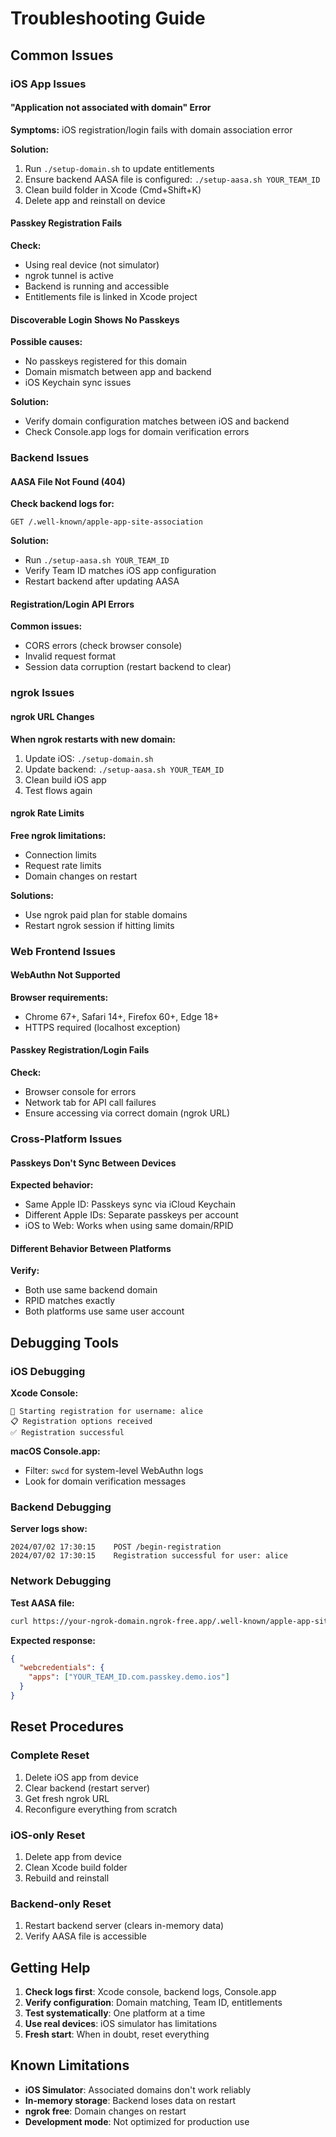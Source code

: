 # Troubleshooting Guide

## Common Issues

### iOS App Issues

#### "Application not associated with domain" Error
**Symptoms:** iOS registration/login fails with domain association error

**Solution:**
1. Run `./setup-domain.sh` to update entitlements
2. Ensure backend AASA file is configured: `./setup-aasa.sh YOUR_TEAM_ID`
3. Clean build folder in Xcode (Cmd+Shift+K)
4. Delete app and reinstall on device

#### Passkey Registration Fails
**Check:**
- Using real device (not simulator)
- ngrok tunnel is active
- Backend is running and accessible
- Entitlements file is linked in Xcode project

#### Discoverable Login Shows No Passkeys
**Possible causes:**
- No passkeys registered for this domain
- Domain mismatch between app and backend
- iOS Keychain sync issues

**Solution:**
- Verify domain configuration matches between iOS and backend
- Check Console.app logs for domain verification errors

### Backend Issues

#### AASA File Not Found (404)
**Check backend logs for:**
```
GET /.well-known/apple-app-site-association
```

**Solution:**
- Run `./setup-aasa.sh YOUR_TEAM_ID` 
- Verify Team ID matches iOS app configuration
- Restart backend after updating AASA

#### Registration/Login API Errors
**Common issues:**
- CORS errors (check browser console)
- Invalid request format
- Session data corruption (restart backend to clear)

### ngrok Issues

#### ngrok URL Changes
**When ngrok restarts with new domain:**
1. Update iOS: `./setup-domain.sh`
2. Update backend: `./setup-aasa.sh YOUR_TEAM_ID`
3. Clean build iOS app
4. Test flows again

#### ngrok Rate Limits
**Free ngrok limitations:**
- Connection limits
- Request rate limits
- Domain changes on restart

**Solutions:**
- Use ngrok paid plan for stable domains
- Restart ngrok session if hitting limits

### Web Frontend Issues

#### WebAuthn Not Supported
**Browser requirements:**
- Chrome 67+, Safari 14+, Firefox 60+, Edge 18+
- HTTPS required (localhost exception)

#### Passkey Registration/Login Fails
**Check:**
- Browser console for errors
- Network tab for API call failures
- Ensure accessing via correct domain (ngrok URL)

### Cross-Platform Issues

#### Passkeys Don't Sync Between Devices
**Expected behavior:**
- Same Apple ID: Passkeys sync via iCloud Keychain
- Different Apple IDs: Separate passkeys per account
- iOS to Web: Works when using same domain/RPID

#### Different Behavior Between Platforms
**Verify:**
- Both use same backend domain
- RPID matches exactly
- Both platforms use same user account

## Debugging Tools

### iOS Debugging
**Xcode Console:**
```
🚀 Starting registration for username: alice
📋 Registration options received
✅ Registration successful
```

**macOS Console.app:**
- Filter: `swcd` for system-level WebAuthn logs
- Look for domain verification messages

### Backend Debugging
**Server logs show:**
```
2024/07/02 17:30:15    POST /begin-registration
2024/07/02 17:30:15    Registration successful for user: alice
```

### Network Debugging
**Test AASA file:**
```bash
curl https://your-ngrok-domain.ngrok-free.app/.well-known/apple-app-site-association
```

**Expected response:**
```json
{
  "webcredentials": {
    "apps": ["YOUR_TEAM_ID.com.passkey.demo.ios"]
  }
}
```

## Reset Procedures

### Complete Reset
1. Delete iOS app from device
2. Clear backend (restart server)
3. Get fresh ngrok URL
4. Reconfigure everything from scratch

### iOS-only Reset
1. Delete app from device
2. Clean Xcode build folder
3. Rebuild and reinstall

### Backend-only Reset
1. Restart backend server (clears in-memory data)
2. Verify AASA file is accessible

## Getting Help

1. **Check logs first**: Xcode console, backend logs, Console.app
2. **Verify configuration**: Domain matching, Team ID, entitlements
3. **Test systematically**: One platform at a time
4. **Use real devices**: iOS simulator has limitations
5. **Fresh start**: When in doubt, reset everything

## Known Limitations

- **iOS Simulator**: Associated domains don't work reliably
- **In-memory storage**: Backend loses data on restart
- **ngrok free**: Domain changes on restart
- **Development mode**: Not optimized for production use